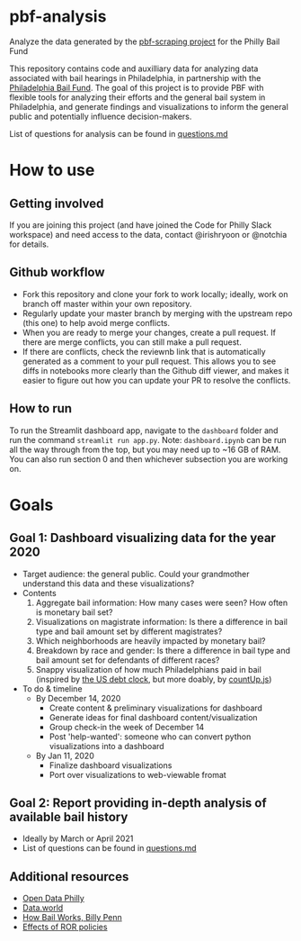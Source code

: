 # pbf-analysis
Analyze the data generated by the [pbf-scraping project](https://github.com/CodeForPhilly/pbf-scraping) for the Philly Bail Fund

This repository contains code and auxilliary data for analyzing data associated with bail hearings in Philadelphia, in partnership with the [Philadelphia Bail Fund](https://www.phillybailfund.org/).  The goal of this project is to provide PBF with flexible tools for analyzing their efforts and the general bail system in Philadelphia, and generate findings and visualizations to inform the general public and potentially influence decision-makers.

List of questions for analysis can be found in [questions.md](questions.md)

# How to use
## Getting involved
If you are joining this project (and have joined the Code for Philly Slack workspace) and need access to the data, contact @irishryoon or @notchia for details.
## Github workflow
- Fork this repository and clone your fork to work locally; ideally, work on branch off master within your own repository.
- Regularly update your master branch by merging with the upstream repo (this one) to help avoid merge conflicts.
- When you are ready to merge your changes, create a pull request. If there are merge conflicts, you can still make a pull request.
- If there are conflicts, check the reviewnb link that is automatically generated as a comment to your pull request. This allows you to see diffs in notebooks more clearly than the Github diff viewer, and makes it easier to figure out how you can update your PR to resolve the conflicts.
## How to run
To run the Streamlit dashboard app, navigate to the `dashboard` folder and run the command `streamlit run app.py`.
Note: `dashboard.ipynb` can be run all the way through from the top, but you may need up to ~16 GB of RAM. You can also run section 0 and then whichever subsection you are working on.

# Goals 

## Goal 1: Dashboard visualizing data for the year 2020
* Target audience: the general public. Could your grandmother understand this data and these visualizations?
* Contents
	1. Aggregate bail information: How many cases were seen? How often is monetary bail set? 
	2. Visualizations on magistrate information: Is there a difference in bail type and bail amount set by different magistrates? 
	3. Which neighborhoods are heavily impacted by monetary bail?
	4. Breakdown by race and gender: Is there a difference in bail type and bail amount set for defendants of different races? 
	5. Snappy visualization of how much Philadelphians paid in bail (inspired by [the US debt clock](https://www.usdebtclock.org/), but more doably, by [countUp.js](https://inorganik.github.io/countUp.js/))
* To do & timeline
	* By December 14, 2020
		* Create content & preliminary visualizations for dashboard
		* Generate ideas for final dashboard content/visualization
		* Group check-in the week of December 14
		* Post 'help-wanted': someone who can convert python visualizations into a dashboard
	* By Jan 11, 2020
		* Finalize dashboard visualizations
		* Port over visualizations to web-viewable fromat

## Goal 2: Report providing in-depth analysis of available bail history
* Ideally by March or April 2021
* List of questions can be found in [questions.md](questions.md)

## Additional resources
- [Open Data Philly](https://www.opendataphilly.org/)
- [Data.world](https://data.world/)
- [How Bail Works, Billy Penn](https://billypenn.com/2018/05/20/criminal-justice-explainer-how-bail-works-in-philadelphia/)
- [Effects of ROR policies](https://medium.com/philadelphia-justice/release-after-one-year-the-reduction-of-cash-bail-in-philadelphia-for-low-level-offenses-found-a-13448516a5bf)
